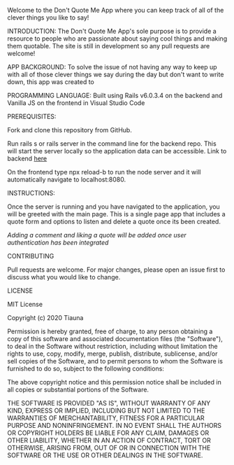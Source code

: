 
Welcome to the Don't Quote Me App where you can keep track of all of the clever things you like to say!

INTRODUCTION: The Don't Quote Me App's sole purpose is to provide a resource to people who are passionate about saying cool things and making them quotable. The site is still in development so any pull requests are welcome!

APP BACKGROUND: To solve the issue of not having any way to keep up with all of those clever things we say during the day but don't want to write down, this app was created to 

PROGRAMMING LANGUAGE: Built using Rails v6.0.3.4 on the backend and Vanilla JS on the frontend in Visual Studio Code

PREREQUISITES:

Fork and clone this repository from GitHub.

Run rails s or rails server in the command line for the backend repo. This will start the server locally so the application data can be accessible. Link to backend [here](https://github.com/tdpaul315/js-quote-me-backend)

On the frontend type npx reload-b to run the node server and it will automatically navigate to localhost:8080.  

INSTRUCTIONS:

Once the server is running and you have navigated to the application, you will be greeted with the main page. This is a single page app that includes a quote form and options to listen and delete a quote once its been created. 

*Adding a comment and liking a quote will be added once user authentication has been integrated*

CONTRIBUTING

Pull requests are welcome. For major changes, please open an issue first to discuss what you would like to change.

LICENSE

MIT License

Copyright (c) 2020 Tiauna

Permission is hereby granted, free of charge, to any person obtaining a copy of this software and associated documentation files (the "Software"), to deal in the Software without restriction, including without limitation the rights to use, copy, modify, merge, publish, distribute, sublicense, and/or sell copies of the Software, and to permit persons to whom the Software is furnished to do so, subject to the following conditions:

The above copyright notice and this permission notice shall be included in all copies or substantial portions of the Software.

THE SOFTWARE IS PROVIDED "AS IS", WITHOUT WARRANTY OF ANY KIND, EXPRESS OR IMPLIED, INCLUDING BUT NOT LIMITED TO THE WARRANTIES OF MERCHANTABILITY, FITNESS FOR A PARTICULAR PURPOSE AND NONINFRINGEMENT. IN NO EVENT SHALL THE AUTHORS OR COPYRIGHT HOLDERS BE LIABLE FOR ANY CLAIM, DAMAGES OR OTHER LIABILITY, WHETHER IN AN ACTION OF CONTRACT, TORT OR OTHERWISE, ARISING FROM, OUT OF OR IN CONNECTION WITH THE SOFTWARE OR THE USE OR OTHER DEALINGS IN THE SOFTWARE.







